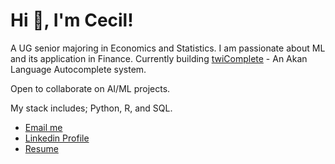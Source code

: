 <h1>Hi 👋, I'm Cecil! </h1> 
<p>A UG senior majoring in Economics and Statistics. I am passionate about ML and its application in Finance. Currently building <a href="https://github.com/kcnewman/twiComplete" target="_newtab">twiComplete</a> - An Akan Language Autocomplete system.</p>
<p>Open to collaborate on AI/ML projects.</p>
<p>My stack includes; Python, R, and SQL.</a></p>
<p>
<ul>
    <li> <a href="mailto:newmankelvin14@gmail.com" target="_newtab"> Email me </a> </li>
    <li> <a href="https://linkedin.com/in/kelvin-newman-09b961255" target="blank"> Linkedin Profile </a> </li>
    <li> <a href="https://drive.google.com/file/d/1XjYYb2jBBoz4nP85tiivNNN0VziOIiA2/view?usp=sharing"> Resume </a></li>
</ul>
</p>
